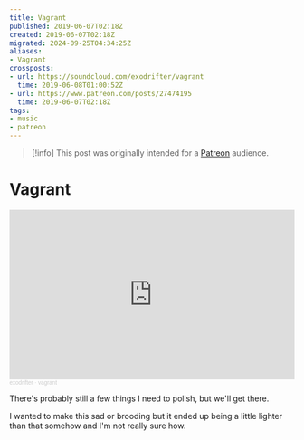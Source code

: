 ```yaml
---
title: Vagrant
published: 2019-06-07T02:18Z
created: 2019-06-07T02:18Z
migrated: 2024-09-25T04:34:25Z
aliases:
- Vagrant
crossposts:
- url: https://soundcloud.com/exodrifter/vagrant
  time: 2019-06-08T01:00:52Z
- url: https://www.patreon.com/posts/27474195
  time: 2019-06-07T02:18Z
tags:
- music
- patreon
---
```


> [!info]
> This post was originally intended for a [Patreon](../tags/patreon.md) audience.

# Vagrant

<iframe width="100%" height="300" scrolling="no" frameborder="no" allow="autoplay" src="https://w.soundcloud.com/player/?url=https%3A//api.soundcloud.com/tracks/633444276&color=%23ff5500&auto_play=false&hide_related=false&show_comments=true&show_user=true&show_reposts=false&show_teaser=true&visual=true"></iframe><div style="font-size: 10px; color: #cccccc;line-break: anywhere;word-break: normal;overflow: hidden;white-space: nowrap;text-overflow: ellipsis; font-family: Interstate,Lucida Grande,Lucida Sans Unicode,Lucida Sans,Garuda,Verdana,Tahoma,sans-serif;font-weight: 100;"><a href="https://soundcloud.com/exodrifter" title="exodrifter" target="_blank" style="color: #cccccc; text-decoration: none;">exodrifter</a> · <a href="https://soundcloud.com/exodrifter/vagrant" title="vagrant" target="_blank" style="color: #cccccc; text-decoration: none;">vagrant</a></div>

There's probably still a few things I need to polish, but we'll get there.

I wanted to make this sad or brooding but it ended up being a little lighter than that somehow and I'm not really sure how.

